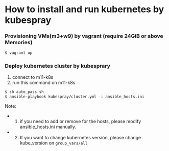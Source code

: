 # How to install and run kubernetes by kubespray 

### Provisioning VMs(m3+w9) by vagrant (require 24GiB or above Memories) 
``` bash 
$ vagrant up 
```

### Deploy kubernetes cluster by kubesprary 
1. connect to m11-k8s 
2. run this command on m11-k8s
```bash 
$ sh auto_pass.sh
$ ansible-playbook kubespray/cluster.yml -i ansible_hosts.ini
```

Note: 
 - 1. if you need to add or remove for the hosts, please modify ansible_hosts.ini manually.
 - 2. If you want to change kubernetes version, please change kube_version on `group_vars/all` 